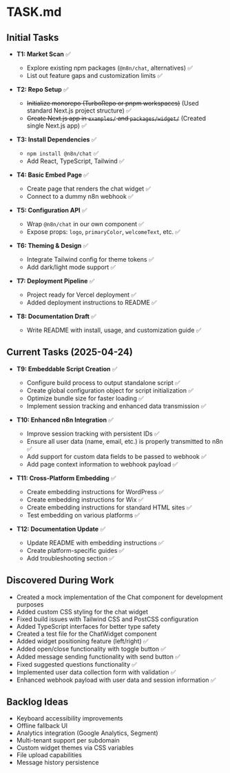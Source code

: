 # TASK.md

## Initial Tasks
- **T1: Market Scan** ✅  
  - Explore existing npm packages (`@n8n/chat`, alternatives) ✅  
  - List out feature gaps and customization limits ✅

- **T2: Repo Setup** ✅  
  - ~~Initialize monorepo (TurboRepo or pnpm workspaces)~~ (Used standard Next.js project structure) ✅  
  - ~~Create Next.js app in `examples/` and `packages/widget/`~~ (Created single Next.js app) ✅

- **T3: Install Dependencies** ✅  
  - `npm install @n8n/chat` ✅  
  - Add React, TypeScript, Tailwind ✅

- **T4: Basic Embed Page** ✅  
  - Create page that renders the chat widget ✅  
  - Connect to a dummy n8n webhook ✅

- **T5: Configuration API** ✅  
  - Wrap `@n8n/chat` in our own component ✅  
  - Expose props: `logo`, `primaryColor`, `welcomeText`, etc. ✅

- **T6: Theming & Design** ✅  
  - Integrate Tailwind config for theme tokens ✅  
  - Add dark/light mode support ✅

- **T7: Deployment Pipeline** ✅  
  - Project ready for Vercel deployment ✅  
  - Added deployment instructions to README ✅

- **T8: Documentation Draft** ✅  
  - Write README with install, usage, and customization guide ✅

## Current Tasks (2025-04-24)
- **T9: Embeddable Script Creation** ✅
  - Configure build process to output standalone script ✅
  - Create global configuration object for script initialization ✅
  - Optimize bundle size for faster loading ✅
  - Implement session tracking and enhanced data transmission ✅

- **T10: Enhanced n8n Integration** ✅
  - Improve session tracking with persistent IDs ✅
  - Ensure all user data (name, email, etc.) is properly transmitted to n8n ✅
  - Add support for custom data fields to be passed to webhook ✅
  - Add page context information to webhook payload ✅

- **T11: Cross-Platform Embedding** ✅
  - Create embedding instructions for WordPress ✅
  - Create embedding instructions for Wix ✅
  - Create embedding instructions for standard HTML sites ✅
  - Test embedding on various platforms ✅

- **T12: Documentation Update** ✅
  - Update README with embedding instructions ✅
  - Create platform-specific guides ✅
  - Add troubleshooting section ✅

## Discovered During Work
- Created a mock implementation of the Chat component for development purposes
- Added custom CSS styling for the chat widget
- Fixed build issues with Tailwind CSS and PostCSS configuration
- Added TypeScript interfaces for better type safety
- Created a test file for the ChatWidget component
- Added widget positioning feature (left/right) ✅
- Added open/close functionality with toggle button ✅
- Added message sending functionality with send button ✅
- Fixed suggested questions functionality ✅
- Implemented user data collection form with validation ✅
- Enhanced webhook payload with user data and session information ✅

## Backlog Ideas
- Keyboard accessibility improvements  
- Offline fallback UI  
- Analytics integration (Google Analytics, Segment)  
- Multi-tenant support per subdomain
- Custom widget themes via CSS variables
- File upload capabilities
- Message history persistence
